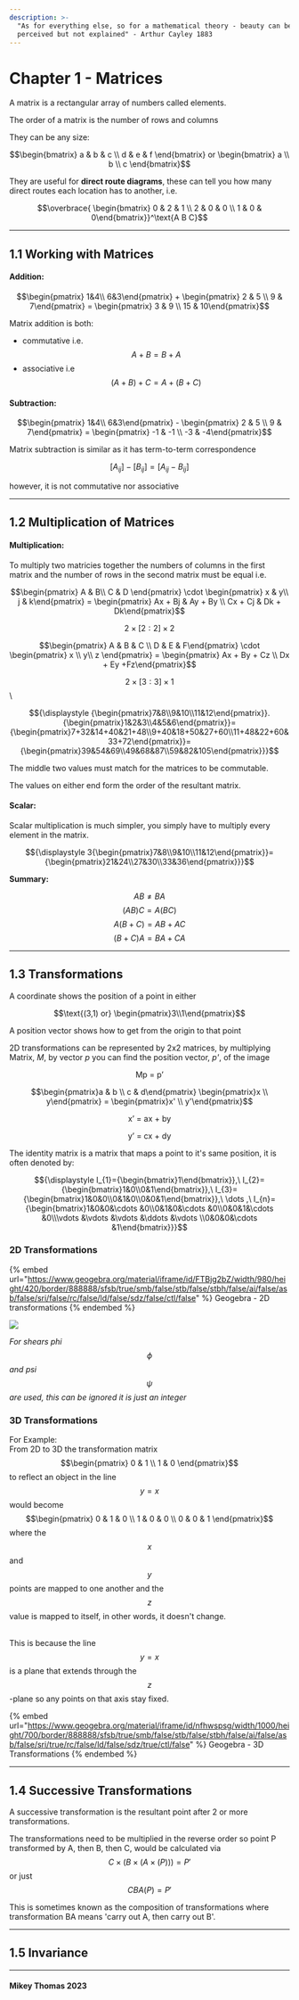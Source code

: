 ```yaml
---
description: >-
  "As for everything else, so for a mathematical theory - beauty can be
  perceived but not explained" - Arthur Cayley 1883
---
```


# Chapter 1 - Matrices

A matrix is a rectangular array of numbers called elements.

The order of a matrix is the number of rows and columns

They can be any size:

$$\begin{bmatrix} a & b & c \\ d & e & f \end{bmatrix} or \begin{bmatrix} a \\ b \\ c \end{bmatrix}$$

They are useful for **direct route diagrams**, these can tell you how many direct routes each location has to another, i.e.

$$\overbrace{ \begin{bmatrix} 0 & 2 & 1 \\ 2 & 0 & 0 \\ 1 & 0 & 0\end{bmatrix}}^\text{A B C}$$

***

## 1.1 Working with Matrices

#### Addition:

$$\begin{pmatrix} 1&4\\ 6&3\end{pmatrix} + \begin{pmatrix} 2 & 5 \\ 9 & 7\end{pmatrix} = \begin{pmatrix} 3 & 9 \\ 15 & 10\end{pmatrix}$$

Matrix addition is both:

* commutative i.e. $$A+B = B+A$$
* associative i.e $$(A+B) + C = A + (B + C)$$

#### Subtraction:

$$\begin{pmatrix} 1&4\\ 6&3\end{pmatrix} - \begin{pmatrix} 2 & 5 \\ 9 & 7\end{pmatrix} = \begin{pmatrix} -1 & -1 \\ -3 & -4\end{pmatrix}$$

Matrix subtraction is similar as it has term-to-term correspondence

$$[A_{ij}] - [B_{ij}] = [A_{ij} - B_{ij}]$$

however, it is not commutative nor associative

***

## 1.2 Multiplication of Matrices

#### Multiplication:

To multiply two matricies together the numbers of columns in the first matrix and the number of rows in the second matrix must be equal i.e.



&#x20;                                    $$\begin{pmatrix} A & B\\ C & D \end{pmatrix} \cdot \begin{pmatrix} x & y\\ j & k\end{pmatrix} = \begin{pmatrix} Ax + Bj & Ay + By \\ Cx + Cj & Dk + Dk\end{pmatrix}$$

&#x20;                                                               $$2 \times [2  : 2] \times 2$$

&#x20;                                   $$\begin{pmatrix} A & B & C \\ D & E & F\end{pmatrix} \cdot \begin{pmatrix} x \\ y\\ z \end{pmatrix} = \begin{pmatrix} Ax + By + Cz \\ Dx + Ey +Fz\end{pmatrix}$$&#x20;

&#x20;                                                               $$2 \times [3 : 3] \times 1$$\


&#x20;            $${\displaystyle {\begin{pmatrix}7&8\\9&10\\11&12\end{pmatrix}}.{\begin{pmatrix}1&2&3\\4&5&6\end{pmatrix}}={\begin{pmatrix}7+32&14+40&21+48\\9+40&18+50&27+60\\11+48&22+60&33+72\end{pmatrix}}={\begin{pmatrix}39&54&69\\49&68&87\\59&82&105\end{pmatrix}}}$$

The middle two values must match for the matrices to be commutable.

The values on either end form the order of the resultant matrix.

#### Scalar:

Scalar multiplication is much simpler, you simply have to multiply every element in the matrix.

$${\displaystyle 3{\begin{pmatrix}7&8\\9&10\\11&12\end{pmatrix}}={\begin{pmatrix}21&24\\27&30\\33&36\end{pmatrix}}}$$

**Summary:**

$$AB \neq BA$$            $$(AB)C = A(BC)$$      $$A(B+C) = AB+AC$$      $$(B+C)A = BA + CA$$

***

## 1.3 Transformations

A coordinate shows the position of a point in either

$$\text{(3,1) or} \begin{pmatrix}3\\1\end{pmatrix}$$

A position vector shows how to get from the origin to that point

2D transformations can be represented by 2x2 matrices, by multiplying Matrix, _M_, by vector _p_ you can find the position vector, _p'_, of the image

$$\text{Mp = p'}$$

$$\begin{pmatrix}a & b \\ c & d\end{pmatrix} \begin{pmatrix}x \\ y\end{pmatrix} = \begin{pmatrix}x' \\ y'\end{pmatrix}$$

$$\text{x' = ax + by}$$

$$\text{y' = cx + dy}$$

The identity matrix is a matrix that maps a point to it's same position, it is often denoted by:

$${\displaystyle I_{1}={\begin{bmatrix}1\end{bmatrix}},\ I_{2}={\begin{bmatrix}1&0\\0&1\end{bmatrix}},\ I_{3}={\begin{bmatrix}1&0&0\\0&1&0\\0&0&1\end{bmatrix}},\ \dots ,\ I_{n}={\begin{bmatrix}1&0&0&\cdots &0\\0&1&0&\cdots &0\\0&0&1&\cdots &0\\\vdots &\vdots &\vdots &\ddots &\vdots \\0&0&0&\cdots &1\end{bmatrix}}}$$

### 2D Transformations

{% embed url="https://www.geogebra.org/material/iframe/id/FTBjg2bZ/width/980/height/420/border/888888/sfsb/true/smb/false/stb/false/stbh/false/ai/false/asb/false/sri/false/rc/false/ld/false/sdz/false/ctl/false" %}
Geogebra - 2D transformations
{% endembed %}

![](https://upload.wikimedia.org/wikipedia/commons/2/2c/2D\_affine\_transformation\_matrix.svg)

_For shears phi_ $$\phi$$ _and psi_ $$\psi$$ _are used, this can be ignored it is just an integer_

### 3D Transformations&#x20;

For Example:\
From 2D to 3D the transformation matrix $$\begin{pmatrix} 0 & 1 \\ 1 & 0 \end{pmatrix}$$ to reflect an object in the line $$y=x$$ would become $$\begin{pmatrix} 0 & 1 & 0 \\ 1 & 0 & 0 \\ 0 & 0 & 1 \end{pmatrix}$$where the $$x$$ and $$y$$ points are mapped to one another and the $$z$$ value is mapped to itself, in other words, it doesn't change.

\
This is because the line $$y=x$$ is a plane that extends through the $$z$$-plane so any points on that axis stay fixed.

{% embed url="https://www.geogebra.org/material/iframe/id/nfhwspsg/width/1000/height/700/border/888888/sfsb/true/smb/false/stb/false/stbh/false/ai/false/asb/false/sri/true/rc/false/ld/false/sdz/true/ctl/false" %}
Geogebra - 3D Transformations
{% endembed %}

***

## 1.4 Successive Transformations

A successive transformation is the resultant point after 2 or more transformations.

The transformations need to be multiplied in the reverse order so point P transformed by A, then B, then C, would be calculated via $$C \times(B \times(A \times(P))) = P'$$ or just $$CBA(P) = P'$$

This is sometimes known as the composition of transformations where transformation BA means 'carry out A, then carry out B'.

***

## 1.5 Invariance



***

#### Mikey Thomas 2023
